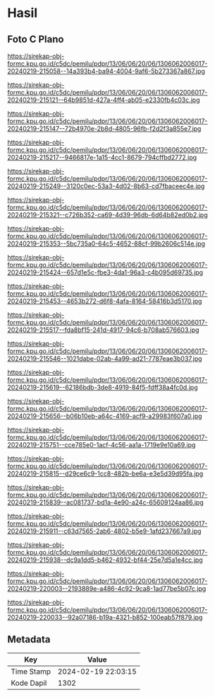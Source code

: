 # Hasil

## Foto C Plano

https://sirekap-obj-formc.kpu.go.id/c5dc/pemilu/pdpr/13/06/06/20/06/1306062006017-20240219-215058--14a393b4-ba94-4004-9af6-5b273367a867.jpg

https://sirekap-obj-formc.kpu.go.id/c5dc/pemilu/pdpr/13/06/06/20/06/1306062006017-20240219-215121--64b9851d-427a-4ff4-ab05-e2330fb4c03c.jpg

https://sirekap-obj-formc.kpu.go.id/c5dc/pemilu/pdpr/13/06/06/20/06/1306062006017-20240219-215147--72b4970e-2b8d-4805-96fb-f2d2f3a855e7.jpg

https://sirekap-obj-formc.kpu.go.id/c5dc/pemilu/pdpr/13/06/06/20/06/1306062006017-20240219-215217--9466817e-1a15-4cc1-8679-794cffbd2772.jpg

https://sirekap-obj-formc.kpu.go.id/c5dc/pemilu/pdpr/13/06/06/20/06/1306062006017-20240219-215249--3120c0ec-53a3-4d02-8b63-cd7fbaceec4e.jpg

https://sirekap-obj-formc.kpu.go.id/c5dc/pemilu/pdpr/13/06/06/20/06/1306062006017-20240219-215321--c726b352-ca69-4d39-96db-6d64b82ed0b2.jpg

https://sirekap-obj-formc.kpu.go.id/c5dc/pemilu/pdpr/13/06/06/20/06/1306062006017-20240219-215353--5bc735a0-64c5-4652-88cf-99b2606c514e.jpg

https://sirekap-obj-formc.kpu.go.id/c5dc/pemilu/pdpr/13/06/06/20/06/1306062006017-20240219-215424--657d1e5c-fbe3-4da1-96a3-c4b095d69735.jpg

https://sirekap-obj-formc.kpu.go.id/c5dc/pemilu/pdpr/13/06/06/20/06/1306062006017-20240219-215453--4653b272-d6f8-4afa-8164-58416b3d5170.jpg

https://sirekap-obj-formc.kpu.go.id/c5dc/pemilu/pdpr/13/06/06/20/06/1306062006017-20240219-215517--fda8bf15-241d-4917-94c6-b708ab576603.jpg

https://sirekap-obj-formc.kpu.go.id/c5dc/pemilu/pdpr/13/06/06/20/06/1306062006017-20240219-215546--1021dabe-02ab-4a99-ad21-7787eae3b037.jpg

https://sirekap-obj-formc.kpu.go.id/c5dc/pemilu/pdpr/13/06/06/20/06/1306062006017-20240219-215619--62186bdb-3de8-4919-84f5-fdff38a4fc0d.jpg

https://sirekap-obj-formc.kpu.go.id/c5dc/pemilu/pdpr/13/06/06/20/06/1306062006017-20240219-215656--b06b10eb-a64c-4169-acf9-a29983f607a0.jpg

https://sirekap-obj-formc.kpu.go.id/c5dc/pemilu/pdpr/13/06/06/20/06/1306062006017-20240219-215751--cce785e0-1acf-4c56-aa1a-1719e9e10a69.jpg

https://sirekap-obj-formc.kpu.go.id/c5dc/pemilu/pdpr/13/06/06/20/06/1306062006017-20240219-215815--d29ce6c9-1cc8-482b-be6a-e3e5d39d95fa.jpg

https://sirekap-obj-formc.kpu.go.id/c5dc/pemilu/pdpr/13/06/06/20/06/1306062006017-20240219-215839--ac081737-bd1a-4e90-a24c-65609124aa86.jpg

https://sirekap-obj-formc.kpu.go.id/c5dc/pemilu/pdpr/13/06/06/20/06/1306062006017-20240219-215911--c63d7565-2ab6-4802-b5e9-1afd237667a9.jpg

https://sirekap-obj-formc.kpu.go.id/c5dc/pemilu/pdpr/13/06/06/20/06/1306062006017-20240219-215938--dc9a1dd5-b462-4932-bf44-25e7d5a1e4cc.jpg

https://sirekap-obj-formc.kpu.go.id/c5dc/pemilu/pdpr/13/06/06/20/06/1306062006017-20240219-220003--2193889e-a486-4c92-9ca8-1ad77be5b07c.jpg

https://sirekap-obj-formc.kpu.go.id/c5dc/pemilu/pdpr/13/06/06/20/06/1306062006017-20240219-220033--92a07186-b19a-4321-b852-100eab57f879.jpg


## Metadata

| Key        | Value               |
| ---------- | ------------------- |
| Time Stamp | 2024-02-19 22:03:15 |
| Kode Dapil | 1302                |



